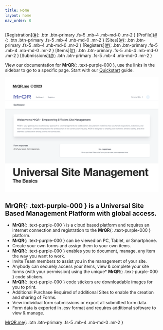```yaml
---
title: Home
layout: home
nav_order: 0
---
```

[Registration]([#](https://docs.mrqr.me/registration){: .btn .btn-primary .fs-5 .mb-4 .mb-md-0 .mr-2 }
[Profile]([#](https://docs.mrqr.me/profile){: .btn .btn-primary .fs-5 .mb-4 .mb-md-0 .mr-2 }
[Sites]([#](https://docs.mrqr.me/Sites){: .btn .btn-primary .fs-5 .mb-4 .mb-md-0 .mr-2 }
[Registers]([#](https://docs.mrqr.me/registers){: .btn .btn-primary .fs-5 .mb-4 .mb-md-0 .mr-2 }
[Items]([#](https://docs.mrqr.me/assets){: .btn .btn-primary .fs-5 .mb-4 .mb-md-0 .mr-2 }
[Submissions]([#](https://docs.mrqr.me/submissions){: .btn .btn-primary .fs-5 .mb-4 .mb-md-0 .mr-2 }




<html>
<head>
<style>
.button {
  padding: 5px 12px;
  text-align: center;
  text-decoration: none;
  display: inline-block;
  font-size: 12px;
  margin: 4px 2px;
  cursor: pointer; }
.button1 {background-color: #555555;} /* Black */
.button2 {background-color: white;}
.button1 {color: white;}
.button2 {color: black;}
.button1 {border: none;}
.button2 {border: 1px solid grey}
.button1 {border-radius: 5px;}
.button2 {border-radius: 5px;}
  
</style>
</head>
</html>

View our documentation for 
**MrQR**{: .text-purple-000 }, use the links in the sidebar to go to a specific page. Start with our [Quickstart](https://docs.mrqr.me/quickstart/) guide.


![The Basics](/assets/images/MrQR%20-%20The%20Basics_Page_01.png "the basics")

## **MrQR**{: .text-purple-000 } is a Universal Site Based Management Platform with global access.
* **MrQR**{: .text-purple-000 } is a cloud based platform and requires an internet connection and registration to the **MrQR**{: .text-purple-000 } platform.
* **MrQR**{: .text-purple-000 } can be viewed on PC, Tablet, or Smartphone. 
* Create your own forms and assign them to your own items.
* **MrQR**{: .text-purple-000 } enables you to document, manage, any item the way you want to work.
* Invite Team members to assist you in the management of your site.
* Anybody can securely access your items, view & complete your site forms (with your permission) using the unique* 
**MrQR**{: .text-purple-000 } code stickers.
* **MrQR**{: .text-purple-000 } code stickers are downloadable images for you to print.
* Additional Purchase Required of additional Sites to enable the creation and sharing of Forms.
* View individual form submissions or export all submitted form data.
* Form data is exported in .csv format and requires additional software to view & manage.


[MrQR.me](https://mrqr.me){: .btn .btn-primary .fs-5 .mb-4 .mb-md-0 .mr-2 }
